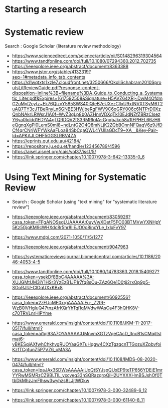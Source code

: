 # Starting a research

# Systematic review

  Search : Google Scholar (literature review methodology)
  
- https://www.sciencedirect.com/science/article/pii/S0148296319304564
- https://www.tandfonline.com/doi/full/10.1080/07294360.2012.702735
- https://ieeexplore.ieee.org/abstract/document/8363388
- https://www.jstor.org/stable/4132319?seq=1#metadata_info_tab_contents
- https://d1wqtxts1xzle7.cloudfront.net/3250666/OkoliSchabram2010SproutsLitReviewGuide.pdf?response-content-disposition=inline%3B+filename%3DA_Guide_to_Conducting_a_Systematic_Liter.pdf&Expires=1617592508&Signature=H5AVZ64XRj~DwM4OfdmG2uMyl2cytz~Ek76QizvY585SWS40lQteB7eUXezCllxU9xtNVXTSyM6T2uAQ7TY3cJTBeRnyLn6GNBE3HWjbeRgFWV9C6oGRY006c6NTPrD0XzQnbNAkrLRWsrJ1A0f~WvZ3gLp8b0AZHnnVDXqTk10EJdNZfZBRzCIsezY6ya0Ioldd1EDYA4gTQRDQV2fS3RMRIqIA~GgqbJkc58u1tFPHEL66zH6eQgnqXgPl0LemS0mI8~ndLntG2O4Q8mNLjK2ZQbBOnnNFQaqV6z9JfDCf4qrCNrjWFYWkAaFLoa84SbCqaQWL4YUllaGDcT9~XA__&Key-Pair-Id=APKAJLOHF5GGSLRBV4ZA
- https://eprints.qut.edu.au/42184/
- https://repository.ju.edu.et/handle/123456789/4596
- https://aisel.aisnet.org/cais/vol37/iss1/5/
- https://link.springer.com/chapter/10.1007/978-3-642-13335-0_6


# Using Text Mining for Systematic Review

  - Search : Google Scholar (using "text mining" for "systematic literature review")

- https://ieeexplore.ieee.org/abstract/document/8305926?casa_token=FFgANOSsgLUAAAAA:0uyVwXDetF5FO03BTMVwYXNHpY5Kz5GjqKM9cWHXdc8r5hr8lIEJO0o8incYLe_IxIxFvY97
- https://www.mdpi.com/2071-1050/11/5/1277
- https://ieeexplore.ieee.org/abstract/document/9047963
- https://systematicreviewsjournal.biomedcentral.com/articles/10.1186/2046-4053-4-5
- https://www.tandfonline.com/doi/full/10.1080/14783363.2018.1540927?casa_token=ysekDf8BbC4AAAAA%3A-XUJGMtUM3iY1HSr3YzEzB1JF1r7fq8sOu-ZAz6Oe1D0tjj2rxOp9p5-SOoRJlU-ClOqUXxKBx8
- https://ieeexplore.ieee.org/abstract/document/6092556?casa_token=2zFUcMF0xrgAAAAA:Eu-_Z2tR-WzB0lVHgIuQ47tnzAfrKQrYhTqi1qMVdwWAsCa4F3hQHK8V-c70TRVLnrHlPYme
- https://www.emerald.com/insight/content/doi/10.1108/JKM-11-2017-0517/full/html?casa_token=ai1qi93A7OYAAAAA:UMnvmXGTzVqeCAcD_3ncB1sCMqiItslmat6-vBKESqjAXfwhChkhvgRUOYaaGXTuHqgw4CXzTgzqcnTTGozuXZpbvfoiKzfTCgfunZ5P7VZ6_oMA3A
- https://www.emerald.com/insight/content/doi/10.1108/IMDS-08-2020-0474/full/html?casa_token=IpaJAx3SDWsAAAAA:UoQtSYJspQUxEP9teTP656YDEiE1mrYYRwMSMRzCZ9BLTlL_yxcveq33hSQRazqrpQiH2UYXXXHmBSJshOf0TtbDkMhzJmFIhsw3wyhzs8LJjtWDkw
- https://link.springer.com/chapter/10.1007/978-3-030-32489-6_12
- https://link.springer.com/chapter/10.1007/978-3-030-61140-8_11
